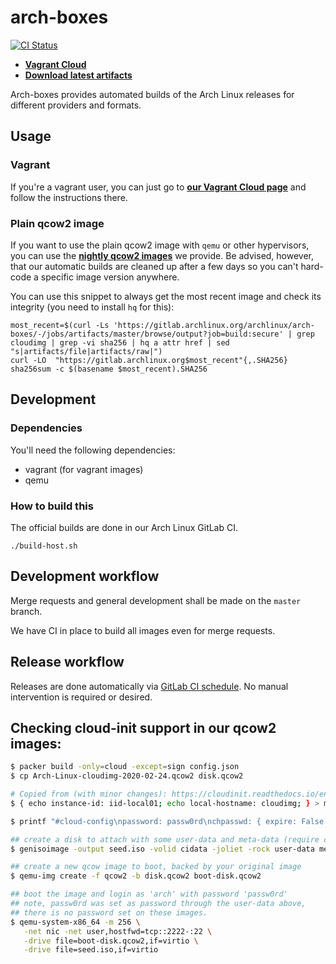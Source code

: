 # arch-boxes
[![CI Status](https://gitlab.archlinux.org/archlinux/arch-boxes/badges/master/pipeline.svg)](https://gitlab.archlinux.org/archlinux/arch-boxes/-/pipelines)

- [**Vagrant Cloud**](https://app.vagrantup.com/archlinux/boxes/archlinux)
- [**Download latest artifacts**](https://gitlab.archlinux.org/archlinux/arch-boxes/-/jobs/artifacts/master/browse/output?job=build:secure)

Arch-boxes provides automated builds of the Arch Linux releases for different providers and formats.

## Usage

### Vagrant
If you're a vagrant user, you can just go to [**our Vagrant Cloud page**](https://app.vagrantup.com/archlinux/boxes/archlinux) and follow the instructions there.

### Plain qcow2 image
If you want to use the plain qcow2 image with `qemu` or other hypervisors, you can use the [**nightly qcow2 images**](https://gitlab.archlinux.org/archlinux/arch-boxes/-/jobs/artifacts/master/browse/output?job=build:secure) we provide.
Be advised, however, that our automatic builds are cleaned up after a few days so you can't hard-code a specific image version anywhere.

You can use this snippet to always get the most recent image and check its integrity (you need to install `hq` for this):

    most_recent=$(curl -Ls 'https://gitlab.archlinux.org/archlinux/arch-boxes/-/jobs/artifacts/master/browse/output?job=build:secure' | grep cloudimg | grep -vi sha256 | hq a attr href | sed "s|artifacts/file|artifacts/raw|")
    curl -LO  "https://gitlab.archlinux.org$most_recent"{,.SHA256}
    sha256sum -c $(basename $most_recent).SHA256

## Development

### Dependencies
You'll need the following dependencies:

* vagrant (for vagrant images)
* qemu

### How to build this
The official builds are done in our Arch Linux GitLab CI.

    ./build-host.sh

## Development workflow
Merge requests and general development shall be made on the `master` branch.

We have CI in place to build all images even for merge requests.

## Release workflow
Releases are done automatically via [GitLab CI schedule](https://gitlab.archlinux.org/archlinux/arch-boxes/-/pipeline_schedules).
No manual intervention is required or desired.

## Checking cloud-init support in our qcow2 images:
```bash
$ packer build -only=cloud -except=sign config.json
$ cp Arch-Linux-cloudimg-2020-02-24.qcow2 disk.qcow2

# Copied from (with minor changes): https://cloudinit.readthedocs.io/en/latest/topics/datasources/nocloud.html
$ { echo instance-id: iid-local01; echo local-hostname: cloudimg; } > meta-data

$ printf "#cloud-config\npassword: passw0rd\nchpasswd: { expire: False }\nssh_pwauth: True\n" > user-data

## create a disk to attach with some user-data and meta-data (require cdrkit)
$ genisoimage -output seed.iso -volid cidata -joliet -rock user-data meta-data

## create a new qcow image to boot, backed by your original image
$ qemu-img create -f qcow2 -b disk.qcow2 boot-disk.qcow2

## boot the image and login as 'arch' with password 'passw0rd'
## note, passw0rd was set as password through the user-data above,
## there is no password set on these images.
$ qemu-system-x86_64 -m 256 \
   -net nic -net user,hostfwd=tcp::2222-:22 \
   -drive file=boot-disk.qcow2,if=virtio \
   -drive file=seed.iso,if=virtio
```
